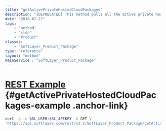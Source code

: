 ```yaml
---
title: "getActivePrivateHostedCloudPackages"
description: "[DEPRECATED] This method pulls all the active private hosted cloud packages. This will give you a basic description of the packages that are currently active and from which you can order private hosted cloud configurations. "
date: "2018-02-12"
tags:
    - "method"
    - "sldn"
    - "Product"
classes:
    - "SoftLayer_Product_Package"
type: "reference"
layout: "method"
mainService : "SoftLayer_Product_Package"
---
```


# [REST Example](#getActivePrivateHostedCloudPackages-example) <a href="/article/rest/"><i class="fas fa-question"></i></a> {#getActivePrivateHostedCloudPackages-example .anchor-link} 
```bash
curl -g -u $SL_USER:$SL_APIKEY -X GET \
'https://api.softlayer.com/rest/v3.1/SoftLayer_Product_Package/getActivePrivateHostedCloudPackages'
```
